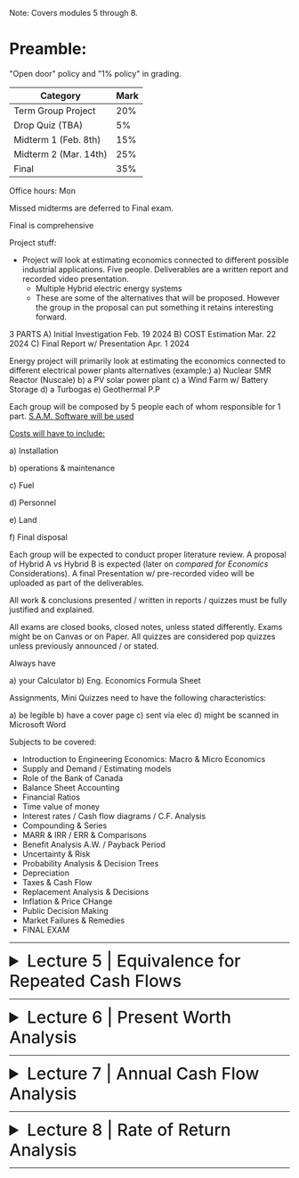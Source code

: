 Note: Covers modules 5 through 8.

# Preamble:

"Open door" policy and "1% policy" in grading.

| Category                     | Mark   |
|------------------------------|--------|
| Term Group Project           | 20%    |
| Drop Quiz (TBA)              | 5%     |
| Midterm 1 (Feb. 8th)         | 15%    |
| Midterm 2 (Mar. 14th)        | 25%    |
| Final                        | 35%    |

Office hours: Mon

Missed midterms are deferred to Final exam.

Final is comprehensive

Project stuff:

- Project will look at estimating economics connected to different possible industrial applications. Five people. Deliverables are a written report and recorded video presentation.
  - Multiple Hybrid electric energy systems
  - These are some of the alternatives that will be proposed. However the group in the proposal can put something it retains interesting forward.
 
3 PARTS
A) Initial Investigation Feb. 19 2024
B) COST Estimation Mar. 22 2024
C) Final Report w/ Presentation Apr. 1 2024

Energy project will primarily look at estimating the economics connected to different electrical power plants alternatives (example:)
a) Nuclear SMR Reactor (Nuscale)
b) a PV solar power plant
c) a Wind Farm w/ Battery Storage
d) a Turbogas
e) Geothermal P.P

Each group will be composed by 5 people each of whom responsible for 1 part. [S.A.M. Software will be used](https://sam.nrel.gov/)

<ins>Costs will have to include:</ins>

a) Installation

b) operations & maintenance

c) Fuel

d) Personnel

e) Land

f) Final disposal

Each group will be expected to conduct proper literature review. A proposal of Hybrid A vs Hybrid B is expected (later on *compared for Economics* Considerations). A final Presentation w/ pre-recorded video will be uploaded as part of the deliverables.

All work & conclusions presented / written in reports / quizzes must be fully justified and explained.

All exams are closed books, closed notes, unless stated differently. Exams might be on Canvas or on Paper. All quizzes are considered pop quizzes unless previously announced / or stated.

Always have

a) your Calculator
b) Eng. Economics Formula Sheet

Assignments, Mini Quizzes need to have the following characteristics:

a) be legible
b) have a cover page
c) sent via elec
d) might be scanned in Microsoft Word

Subjects to be covered:

- Introduction to Engineering Economics: Macro & Micro Economics
- Supply and Demand / Estimating models
- Role of the Bank of Canada
- Balance Sheet Accounting
- Financial Ratios
- Time value of money
- Interest rates / Cash flow diagrams / C.F. Analysis
- Compounding & Series
- MARR & IRR / ERR & Comparisons
- Benefit Analysis A.W. / Payback Period
- Uncertainty & Risk
- Probability Analysis & Decision Trees
- Depreciation
- Taxes & Cash Flow
- Replacement Analysis & Decisions
- Inflation & Price CHange
- Public Decision Making
- Market Failures & Remedies
- FINAL EXAM

---

<details>
  <summary style="font-size: 30px; font-weight: 500; cursor: pointer;">Lecture 5 | Equivalence for Repeated Cash Flows</summary>

# Learning Objectives
- Convert uniform series of cash flows to their equivalent present or future values
- Use arithmetic and geometric gradients to solve correctly modelled problems
- Use continuously compounded interest with uniform payment series

# Uniform Series Compound Interest Formulas
- Uniform series (A) is defined as:
- An end-of-period cash receipt or disbursement in a uniform series, continuing for n periods
- The entire series equivalent to P or F at an interest rate i

![compound interest factors (slide 4)](../static/EE_5_1.png)

- In the general case:

F = A(1+i)<sup>n–1</sup> + . . . + A(1+i)<sup>2</sup> +A(1+i) + A                         **[1]**

- Multiplying by (1+i):

(1+i)F = A(1+i)<sup>n</sup> + . . . + A(1+i)<sup>3</sup> + A(1+i)<sup>2</sup> + A(1+i)    **[2]**

- Factoring out A and subtracting (1) from (2):

iF = A[(1+i)<sup>n</sup> – 1]

Rearranging the previous equation
𝐹 = 𝐴 [((1 + 𝑖)<sup>𝑛</sup> − 1) / 𝑖]

- The notation is F = A(F/A, i%, n)
- This is called the **uniform series compound amount factor**


Solving for A:
𝐴 = 𝐹 * [𝑖 / ((1 + 𝑖)<sup>𝑛</sup> − 1)]

- The notation is A = F(A/F, i%, n)
- This is called the **uniform series sinking fund factor**

Taking the sinking fund formula and substituting the single payment compound formula for F yields:

𝐴 = 𝐹 * [𝑖 / ((1 + 𝑖)<sup>𝑛</sup> − 1)] = 𝑃(1 + 𝑖)<sup>𝑛</sup> * [𝑖 / ((1 + 𝑖)<sup>𝑛</sup> − 1)]

- Therefore:

𝐴 = 𝑃[𝑖(1 + 𝑖)<sup>𝑛</sup> / ((1 + 𝑖)<sup>𝑛</sup> − 1)]

- Notation: A = P(A/P, i%, n)
- This is called the **uniform series capital recovery factor**

Solving the capital recovery formula for P:
𝑃 = 𝐴 * [((1 + 𝑖)<sup>𝑛</sup> − 1) / 𝑖(1 + 𝑖)<sup>𝑛</sup>]

- Notation: P = A(P/A, i%, n)
- This is called the **uniform series present worth** formula

## Uniform Series Formulas: Problem 1
Joe wants to be able to **purchase a dream car for about $19,000** on **1 January 2004**, just after he graduates from college. Joe has had a part time job and started making deposits of **$275 each month** into an account that pays **9% compounded monthly** beginning with the **first deposit on 1 February 1999.** The **last deposit is to be made on 1 January 2004**. Determine how much money he would have saved to buy the car.

## Solution
_Monthly deposits_, 

A = $275

n = 2/1999 to 1/2004 = 60 periods. (5 years = 12 * 5 = 60 months)

F = $275 (F/A, 0.75%, 60) = $275 (69.770) = $19,168.75

Joe will have **$19,168.75** available for his purchase.

Therefore, Joe will have enough to purchase a dream car.

## Uniform Series Formulas: Problem 2
You are repaying a debt of $10,000 with equal payments made at the end of four equal periods. If the interest rate is 10% per period, how much of the original $10,000 principal will be paid in the second payment?

## Solution
Principal = $10,000

Number of equal payments (n) = 4. i = 10% per period.

A = P(A/P, i, n) = 10,000(A/P, 10%, 4) = 10,000 × 0.3155 = $3155

First payment interest on unpaid balance = 10,000 × 0.10 = $1000.

Principal repaid = A – 1,000 = $2155.00

Second payment Principal due = 10,000 – 2155 = $7845

Interest on unpaid balance = 7,845 × 0.10 = $784.50.

Principal paid in the second payment = 3,155 – 784.50 = $2370.50.

## Relationships Between Compound Interest Factors
- Single Payment
  - Compound amount factor = 1/Present Worth Factor
  - (F/P, i, n) = 1/(P/F, i, n)
- Uniform Series
  - Capital recovery factor = 1/Present Worth Factor
  - (A/P, i, n) = 1/(P/A, i, n)
    
  - Compound amount factor = 1/Sinking Fund Factor
  - (F/A, i, n) = 1/(A/F, i, n)
    
  - Capital recovery factor = Sinking Fund Factor plus i
  - (A/P, i, n) = (A/F, i, n) + i
    
# Uniform Series Involving P/A and A/P
The uniform series factors that involve P and A are derived as follows:

(1) Cash flow occurs in consecutive interest periods

(2) Cash flow amount is same in each interest period

The cash flow diagrams are:

![cash flow diagrams](../static/EE_5_2_1.png)

# Uniform Series Involving F/A and A/F
The uniform series factors that involve F and A are derived as follows:

(1) Cash flow occurs in consecutive interest periods

(2) Last cash flow occurs in same period as F

Cash flow diagrams are:

![cash flow diagrams](../static/EE_5_2_2.png)

![spreadsheet functions](../static/EE_5_2_3.png)

# Arithmetic Gradient
- A uniformly increasing series consists of two components:
  - Series component (A)
  - Gradient component (G)
 
![arithmetic gradient](../static/EE_5_3.png)

- Therefore:
- P = A(P/A, i%, n) + G(P/G, i%, n)

- Derivation of Arithmetic Gradient Factors
  - Arithmetic gradient present worth factor:

(𝑃/𝐺, 𝑖, 𝑛) = [((1 + 𝑖)<sup>𝑛</sup> − 𝑖𝑛 − 1) / 𝑖<sup>2</sup>(1 + 𝑖)<sup>𝑛</sup>

- Arithmetic gradient uniform series factor:
(𝐴/𝐺, 𝑖, 𝑛) = [(1/i) - (n/(1 + 𝑖)<sup>𝑛</sup> − 1)]

## Reality and the Assumed Uniformity of a, G, and g
- We define and start with an A (uniform annual cost), a G (uniform annual gradient), and a g (uniform annual rate of increase) for three reasons:
  1. It is easier to start with simple models
  2. These model cash flows are convenient for bounding the problems often encountered in engineering economic analysis
  3. Not enough is known about the future and so it is approximated through uniform series and gradients

# Geometric Gradient
- Period-by-period change is a uniform rate (g)
- It can be traced to population levels or other levels of activity where changes over time are best modelled as a percentage of the previous year.

![geometric gradient](../static/EE_5_4.png)

- Two possible cases:
  **- Where: i ≠ g**

𝑃 = 𝐴<sub>1</sub> [(1 − (1 + 𝑔)<sup>𝑛</sup> * (1 + 𝑖)<sup>-𝑛</sup>) /(𝑖 − 𝑔)]

- Factor Notation: (P/A, g, i, n)
- This is called the “geometric series present worth factor” where i ≠ g

  **- Where: i = g**

  𝑃 = 𝐴<sub>1</sub> * 𝑛(1 + 𝑖)<sup>–1</sup>

- Factor Notation: (P/A, g, i, n)
- This is called the “geometric series present worth factor” where i = g

# When Compounding Period and Payment Period Differ
- When compounding interest periods and payment periods differ, an adjustment is required in order to utilize the formulas.
- This is usually done by:
  1. Computing the equivalent payment amounts for each compounding period and applying the interest rate
  2. Computing an effective interest rate for the payment periods

![continuous compounding](../static/EE_5_5.png)


</details>

---

<details>
  <summary style="font-size: 30px; font-weight: 500; cursor: pointer;">Lecture 6 | Present Worth Analysis</summary>

# Learning Objectives
- Define the _present worth_ and _future worth_ criteria
- Use these criteria to choose between alternatives
- Apply the criteria in cases with equal, unequal, and infinite project lives

# Assumptions in Solving Economic Analysis Problems
- End-of-Year Convention
  - All cash flow amounts are calculated as amounts at the end of each period:
    - Now = end of period 0 (beginning of period 1)
    - Future amounts happen at the end of the period specified

![continuous compounding](../static/EE_6_1.png)

- No Sunk Costs
  - Only the current situation and the potential future is considered.

- Viewpoint of Economic Analysis Studies
  - Point of view of a firm vs. point of view of a department
  - Generally, we will want to take the point of view of a total firm when doing industrial economic analyses.
- Borrowed Money Viewpoint
  - Each problem has two monetary aspects:
    - Financing—the obtaining of money
    - Investment—the spending of money
  - Money required to finance projects is obtained at interest rate i.
- Income Taxes
  - Income taxes must be considered in order to find the real payoff of a project.
  - However, taxes will often affect alternatives in the same way, allowing us to compare our choices without considering income taxes.
- Effect of Inflation and Deflation
  - Inflation and deflation must be considered in order to find the real payoff of a project.

## Economic Criteria
- Alternatives are judged based on economic efficiency.
- To compare cash flows of alternatives, we must first move them to the same moment in time.
  - Present – present worth analysis
  - Future – future worth analysis
  - Series of equal cash flows at regular intervals – annual cash flow analysis
- Each of these methods will always yield the same recommendation for choosing the best alternative(s).

# Present Worth Techniques
- Careful consideration must be given to the time period covered by the analysis.
- Three potential analysis-period situations are possible when comparing alternatives:
  - Useful life of each alternative equals the analysis period
  - Useful lives different from the analysis period
  - There is an infinite analysis period, n = ∞

## 1. Useful Lives Equal to the Analysis Period
- When selecting between two alternatives using present worth analysis:
- Maximize:
  - Net Present Worth = Present worth benefits – Present worth of costs
  - NPW = PW of benefits – PW of costs
- The alternative with the higher NPW is selected
- This criterion is called the net present worth criterion and is written simply as NPW

![example1](../static/EE_6_2_1.png)
![example1](../static/EE_6_2_2.png)

## 2. Useful Lives Different from the Analysis Period
- It is NOT correct to analyze alternatives using NPW with different lives.
- Methods to handle this problem:
  - Examine the alternatives using a “least common multiple” (LCM) of lives.
  - Decide on an analysis period if the LCM method is too large or doesn’t make sense.
    - (e.g., 7 and 13 years gives an LCM = 91 years)

![example2](../static/EE_6_3_1.png)
![example2](../static/EE_6_3_2.png)
![example2](../static/EE_6_3_3.png)
![example2](../static/EE_6_3_4.png)

## 3. Infinite Analysis Period: Capitalized Cost
- The need for large-scale infrastructure projects (bridges, pipelines, etc.) is considered to be permanent.
- These types of projects are considered to have an infinite analysis period.
- Capitalized cost is the present sum that is required to provide the service indefinitely.
- For any initial present sum P, there can be an end-of-period withdrawal of A which is equal to P(i):
  - These withdrawals will never decrease the original principal
  - **A = Pi for n = infinity**
  - **Capitalized Cost = P = A/i**
    - The money set aside that can provide the funds for the project forever
 
![example3](../static/EE_6_4.png)

### Present Worth Analysis: Problem 1

Two outdoor facilities are being considered for an upcoming Olympic baseball event in three years. The ticket price is fixed for the event at $150/person payable in the event year. Facility A requires a non-refundable deposit of $250,000 and will hold 15,000 people for the event. Facility B does not require a deposit but holds only 13,000 people. If the event sells out in either facility, which facility should be chosen based on a present worth analysis, if the interest rate is 10%?

---

<details>
  <summary style="font-size: 30px; font-weight: 500; cursor: pointer;">**Solution**</summary>

  - Present worth of Facility A
  - P = –250,000 + 15,000(150)(P/F, 10%, 3)
  - P = –250,000 + 15,000(150)(0.7513)
  - P = $1,440,425
    
  - Present worth of Facility B
  - P = 13,000(150)(P/F, 10%, 3)
  - P = 13,000(150)(0.7513)
  - P = $1,465,035

  Choose Facility B because the NPW of B is more profitable based on a present worth analysis.
</details>

---

### Present Worth Analysis: Problem 2
A municipal contractor has agreed to construct an electric power plant and to deposit sufficient money in a perpetual trust fund to pay a $10,000/year operating cost and to perform a major renovation to the plant every 15 years at a cost of $200,000. The plant itself will initially cost $500,000 to construct. If the trust fund earns 10% interest per year (compounded annually), what is his capitalized cost to construct the plant, to make the future periodic renovations, and to pay the annual operating costs forever?

<details>
  <summary style="font-size: 30px; font-weight: 500; cursor: pointer;">**Solution**</summary>

  - A = $10,000 /year
  - Renovation cost every 15 years = $200,000

  - Initial cost = $500,000. Interest rate = 10%
  - Capitalized cost, P0 = 500,000 + (100,000/0.10) + {200,000 (A/P, 10%, 15)/0.10} = 500,000 + 1,000,000 + {200,000(0.1315)/0.10}
  
  - **= $1,763,000**
</details>

# Multiple Alternatives
- Two or more alternatives can be handled by present worth analysis.
- The NPW can be evaluated for each project.
- Selection is made based on the criteria for the project (minimizing or maximizing the present worth of the alternatives).

![example4](../static/EE_6_5_1.png)

# Bond Pricing
- When Bonds are purchased, the fixed items are:
  - Face Value (e.g., $1000)
    - Amount paid out when the bond matures
  - A nominal interest rate (e.g., 8% semi-annually)
    - Sometimes called “coupon rate”
    - The amount of interest paid out to the bond holder per compounding period
- The purchase price can vary depending on the current market interest rate as the present worth of a bond is determined from the fixed values above (the interest paid out per compounding period and the final face value paid out in the future).

![example5](../static/EE_6_6_1.png)
![example5](../static/EE_6_6_2.png)

## Spreadsheets and Present Worth
- With spreadsheets, it is easy to use 120 months instead of 10 years, and the cash flows can be estimated for each month.
  - e.g., Air-conditioning costs for summer vs. winter
- No interpolation needed for interest rates
  - Easy to calculate a repayment schedule

# Future Worth Analysis
- In present worth analysis, alternatives are compared in terms of their present equivalent value.
- We can also choose between alternatives by finding their equivalent value at some future date. This is called future worth analysis.
- Future worth analysis is a more natural way of thinking about certain types of problems.
  - E.g., if we are setting aside money to provide ourselves with a pension on retirement, we’re interested in how much money we’ll have when we retire. We don’t care what that amount of money would be worth now, since we’re not going to be spending it now.

![example6](../static/EE_6_7.png)
</details>

---

<details>
  <summary style="font-size: 30px; font-weight: 500; cursor: pointer;">Lecture 7 | Annual Cash Flow Analysis</summary>

# Learning Objectives
- Define equivalent uniform annual cost (EUAC)
- Resolve any series of cash flows into its annual cash flow equivalent
- Use annual costs to compare alternatives with equal, common multiple, or continuous lives, or over some fixed study period
 
# Annual Cash Flow Calculations
- The objective is to compare alternatives based on annual cash flows.
- This requires converting present values and one-time values on the timeline to equivalent uniform annual values.
  - Using annual worth factors: F
    - For example: A = P(A/P, i%, 4)
![diagram](../static/EE_7_1_1.png)   
![example1](../static/EE_7_1_2.png)

# Treatment of Salvage Value
- When there is a salvage value at the end of the life of an asset, it is represented as a one-time cash flow benefit at the end of the asset’s life (i.e., it lowers the equivalent uniform annual cost).
- Example: Salvage value (S) of asset with a four-year life

![diagram](../static/EE_7_2_1.png)

When there is an initial cost (P) followed by a salvage value (S) the equivalent uniform annual worth (EUAC) can be computed by:
- EUAC = P(A/P, i, n) – S(A/F, i, n)
**OR**
- EUAC = (P – S)(A/F, i, n) + Pi
**OR**
- EUAC = (P – S)(A/P, i, n) + Si

- Known as "capital recovery cost"

- Direct relationship between present worth cost and equivalent uniform cost:
  - EUAC = PWCost(A/P, i, n)
- Expenditure of money increases EUAC, whereas receipt of money decreases EUAC.
- For irregular cash disbursements over the analysis period it is convenient to convert them to a present worth cost first, rather than use the above equation.
- For arithmetic gradient the factor that can be used is: (A/G, i, n)

![example2](../static/EE_7_2_2.png)
![example2](../static/EE_7_2_3.png)


# Annual Cash Flow Analysis
- When comparing alternatives, we can always ignore any cash flows common to each alternative.
- So if two strategies both yield the same benefits, we can simply choose the one with the lower equivalent annual costs.
- Conversely, if two strategies have the same costs, we will choose the one with the greater equivalent annual benefits.

# Cash Flow Calculations: Problem
- A university student looking for new tires has located the following alternatives:

| Tire Life (warranty) | Price/Tire |
|-|-|
|12 Months|$30.95|
|24 Months|$44.95|
|36 Months|$53.95|
|48 Months|$59.95|

- If she figures that money is worth 12%, which tires should she choose?

---

<details>
  <summary style="font-size: 30px; font-weight: 500; cursor: pointer;">Solution</summary>
  
  - EUAC (12 month tire) = $30.95 (A/P, 12%, 1) = $34.66
  - EUAC (24 month tire) = $44.95 (A/P, 12%, 2) = $26.60
  - EUAC (36 month tire) = $53.95 (A/P, 12%, 3) = $22.46
  - EUAC (48 month tire) = $59.95 (A/P, 12%, 4) = $19.74

**Choose the 48 Month Tire to reduce annual costs.**

</details>

---

# Analysis Period
- Alternatives have equal lives.
  - If the lives are equal, the analysis period is based on the same lifetime.
    
- Alternatives have unequal lives.
  - If the lives are unequal, the analysis period is based on alternate lifetimes.
    - No LCM is required as in present worth analysis.
    - **Multiples of service life are equivalent to one service life with annual worth analysis—therefore, it doesn’t matter!**
   

## Infinite Analysis Period
- Since multiples of finite service lives are equivalent to one service life, an infinite analysis of finite service lives yield:
  - EUAC<sub>infinite analysis period</sub> = EUAC<sub>for limited life _n_</sub>
- However, when an alternative with an infinite life is evaluated over an infinite analysis period:
  - EUAC<sub>infinite analysis period</sub> = P(A/P, i, ∞) + Any other annual costs

- When n = ∞, A = Pi, therefore:
  - EUAC<sub>infinite analysis period</sub> = Pi + Any other annual costs

- The difference in annual cost between a long life and an infinite life is normally small, unless an unusually low interest rate is used.
  - Example: $5.5 Million cost at 6%/year
    - Infinite Life: EUAC = 5.5(0.06) = $330,000
    - Long Life (85 years): EUAC = 5.5(A/P, 6%, 85) = $332,000
  - Difference in time is large (85 compared to infinity) but the EUAC is small.

# Annual Cash Flow Analysis: Problem
- The following data are available for three different alternatives:


|  | Alternative A | Alternative B | Alternative C |
|-|-|-|-|
|Initial Cost|$1000|$1500|$2000|
|Uniform Annual Benefits|$200|$276.20|$654.80|
|Useful Life in Years|--|20|5|
|Interest Rate|15%|15%|15%|

- Alternatives B and C are replaced at the end of their useful lives with identical replacements. Using annual cash flow analysis find the most attractive alternative.

---

<details>
  <summary style="font-size: 30px; font-weight: 500; cursor: pointer;">Solution</summary>
  
**Alternative A**
- EUAB – EUAC = 200 – 1000(0.15) = $50

**Alternative B**
- EUAB – EUAC = 276.2 – 1500(A/P, 15%, 20) = 276.2 – 1500(0.1598) = $36.5

**Alternative C**
- EUAB – EUAC = 654.8 – 2000(A/P, 15%, 5) = 654.8 – 2000(0.2983) = $58.2

**Choose Alternative C.**

</details>

---

![example3](../static/EE_7_3.png)

# Some Other Analysis Period
- The analysis period in a particular problem may be something other than the ones described so far.
- It may be equal to the life of the shorter-life alternative, the longer-life alternative, or something entirely different.
- One must carefully examine **the consequences** of each alternative throughout the analysis period and, in addition, see what differences there might be in salvage values, and so forth, at the end of the analysis period.

# Mortgages in Canada
- Although technically a mortgage is a legal document, most people use the word to mean a long-term amortized loan that is used for buying real property such as a house or land.
- If the mortgage payments are not made, the lender can take the property and sell it to recover the outstanding debt.

- A mortgage document:
  - Outlines the terms and conditions for repaying the money borrowed: the amount borrowed, the interest rate, the first and last payment dates, the amortization period, and the date the balance is due (the renewal date or term).
  - Prepayment options and penalties may also be included.

- Amortization:
  - Length of time it takes to pay off the mortgage assuming:
    - Payments are made on time with no additional payments
    - Interest rate doesn’t change

- Amortization periods are typically between 5 years and 40 years (The norm is 20 or 25 years)

- Terms
  - The amortization of a mortgage is often made up of smaller periods called "terms" and a term is the period in which the interest rate "term" is fixed.
- At the end of the term, the mortgage can be renewed for a another term at the current interest rate.

## Building an Amortization Schedule

- An amortization schedule lists the following for each payment period:
  - Loan payment
  - Interest paid
  - Principal paid
  - Remaining balance
- For each period _the interest paid_ equals the interest rate times the balance remaining from the period before.
- Then, the principal payment equals the payment minus the interest paid.
- Finally, this _principal payment_ is applied to the balance remaining from the preceding period to calculate the _new remaining balance._

![example4](../static/EE_7_4.png)

# Types of Mortgages Available
- “Conventional”:
  - For 80% or less of the appraised value of the property, and as such they require the purchaser to make a down payment of at least 20%.

- “High-ratio” mortgages:
  - Higher than 80% and usually require an outside agency such as the CMHC (Central Mortgage and Housing Corporation) to insure the mortgage.
  
- Some others:
  - Open, variable rate, ARM (adjustable rate mortgage), capped rate, closed, convertible rate, second, reverse, and CHIP mortgage.

# Mortgage Interest Rate

Interest rate is expressed as:

- % compounded semi-annually, not in advance.
  - An old English term when ledgers were kept by hand
  - Nominal rate mortgage at 6% is actually 3% semi-annually
  - To determine actual effective monthly rate for this example
- (1+i)6 = 1.03
- In this case: i = 0.49%/month

# Equity
- The value remaining in a property after all mortgage and loans registered against the title are subtracted from its value.

- For example:
- Appraised value        $210,000
- minus mortgage        -$150,000
- minus second mortgage  -$25,000
- equals equity           $35,000
</details>

---

<details>
  <summary style="font-size: 30px; font-weight: 500; cursor: pointer;">Lecture 8 | Rate of Return Analysis</summary>

# Learning Objectives
- Evaluate project cash flows with the internal rate of return (IRR) measure
- Use an incremental rate of return analysis to evaluate competing alternatives
- Conduct a sensitivity analysis by plotting the present worth (PW) of a project against the interest rate
- Recognize when to calculate the modified internal rate of return (MIRR)

# Introduction
- Rate of return analysis is the most frequently used measure in industry.
- It provides a measure of a project’s desirability in terms that are easily understood.
- In rate of return analysis, we compute a rate of return (more accurately called _internal rate of return_) from the cash flow.
- The calculated rate of return is then compared with a pre-selected **Minimum Attractive Rate of Return (MARR).**

# Minimum Attractive Rate of Return
- The purpose of rate of return analysis is to allow us to decide between different possible projects.
- Once we have calculated that the rate of return on a particular project is, for example, 23%, what do we do next?
- We need some form of benchmark against which we can compare this number.
- The average rate at which we have to recompense our creditors and investors sets a lower bound on the rate of return at which a proposed project becomes attractive.
- The highest of these lower bounds is the **Minimum Attractive Rate of Return (MARR).**

# Internal Rate of Return (IRR)
- A project’s rate of return is defined by IRR.
- Internal Rate of Return (IRR) is the interest rate at which the present worth and equivalent uniform annual worth are equal to zero.
- The IRR is the interest rate at which the benefits are equivalent to the costs.

## Calculating Rate of Return
- Given a cash flow, there are five forms of equations that can be used to solve for the unknown interest rate:
  - Present worth = Net present worth = 0
  - PW of benefits – PW of costs = 0
  - PW of benefits/PW of costs = 1
  - EUAW = EUAB – EUAC = 0
  - PW of costs = PW of benefits

- These are the same concepts in five different forms.

### Rate of Return: Problem 1
- With an initial investment of $6549.32 in a new machine, you will provide your company with $4000 more incoming dollars over the next four years. However, over those four years, the maintenance of the machine will cost $800. Also, in Year 2 a refit of the machine will cost $5,100.
  
- What is the rate of return?

<details>
  <summary style="font-size: 30px; font-weight: 500; cursor: pointer;">Solution</summary>
  
0 = –6549.32 + 4000(P/A, i, 4) – 800(P/A, i, 4) – 5100(P/F, i, 2)

i = 6%/year

</details>

A typical plot for borrowed money:
- Viewpoint of the borrower:
![plot of NPW](../static/EE_8_1_1.png)

The **IRR** is located where the plot crosses the **NPW = 0** point.

A typical plot for invested money:
- Viewpoint of the investor:
![plot of NPW](../static/EE_8_1_2.png)

The **IRR** is located where the plot crosses the **NPW = 0** point.

# Interest Rates When There Are Fees or Discounts
- The internal rate of return is affected by fees or discounts.
- Example:
  - An electronics retailer offers a 2% interest rate on purchases. However, they charge a financing fee of $200.00 to provide the service.
    - The fee increases the true internal interest rate of the purchase.

![incremental ROR Evaluation](../static/EE_8_2.png)

Incremental Analysis
• In rate of return analysis, two or more alternatives are compared
using the incremental rate of return (IRR).
• The project increment is ordered by:
• Higher initial cost project – Lower initial cost project = Increment
• The new cash flow created from the cash flow increments is
evaluated.
• The IRR of the new cash flow is determined.
14
Incremental Analysis, cont’d
• The decision is then based on the MARR:
• If IRR >= MARR choose the higher initial cost alternative.
➢ This indicates that the additional cost is justified.
• If IRR < MARR choose the lower initial cost alternative.
➢ This indicates that the additional cost is NOT justified.
• The opposite is true if the viewpoint is from the
borrowing perspective instead of the investment
perspective.
15



</details>

---
